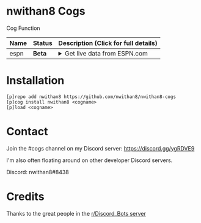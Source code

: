 # nwithan8 Cogs

Cog Function

| Name | Status | Description (Click for full details)
| --- | --- | --- |
| espn | **Beta** | <details><summary>Get live data from ESPN.com</summary><p>Commands:<p><ul><li><b>score</b> - Get live score(s) for a team</li><li><b>prob</b> - Get ESPN's win probability for a team's current game</li></ul><p>Supported leagues: NFL, NBA, MLB, NHL, CFB, CBB</p> |
  
 # Installation
 ```
 [p]repo add nwithan8 https://github.com/nwithan8/nwithan8-cogs
 [p]cog install nwithan8 <cogname>
 [p]load <cogname>
 ```
 
 # Contact
Join the #cogs channel on my Discord server: https://discord.gg/ygRDVE9

I'm also often floating around on other developer Discord servers.

Discord: nwithan8#8438

# Credits
Thanks to the great people in the [r/Discord_Bots server](https://discord.gg/49wYxqk)
